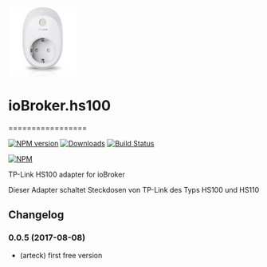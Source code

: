 ![Logo](admin/hs100.png)
# ioBroker.hs100
=================

[![NPM version](http://img.shields.io/npm/v/iobroker.hs100.svg)](https://www.npmjs.com/package/iobroker.hs100)
[![Downloads](https://img.shields.io/npm/dm/iobroker.hs100.svg)](https://www.npmjs.com/package/iobroker.hs100)
[![Build Status](https://travis-ci.org/foxthefox/ioBroker.hs100.svg?branch=master)](https://travis-ci.org/foxthefox/ioBroker.hs100)

[![NPM](https://nodei.co/npm/iobroker.fritzdect.png?downloads=true)](https://nodei.co/npm/iobroker.fritzdect/)

TP-Link HS100 adapter for ioBroker

Dieser Adapter schaltet Steckdosen von TP-Link des Typs HS100 und HS110

## Changelog
### 0.0.5 (2017-08-08)
* (arteck) first free version
